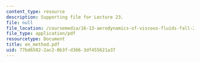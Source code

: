 ```yaml
---
content_type: resource
description: Supporting file for Lecture 23.
file: null
file_location: /coursemedia/16-13-aerodynamics-of-viscous-fluids-fall-2003/77bd65022ac20b3fd3663df455621a37_en_method.pdf
file_type: application/pdf
resourcetype: Document
title: en_method.pdf
uid: 77bd6502-2ac2-0b3f-d366-3df455621a37
---
```

